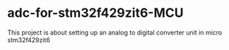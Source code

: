 # adc-for-stm32f429zit6-MCU
This project is about setting up an analog to digital converter unit in micro stm32f429zit6
